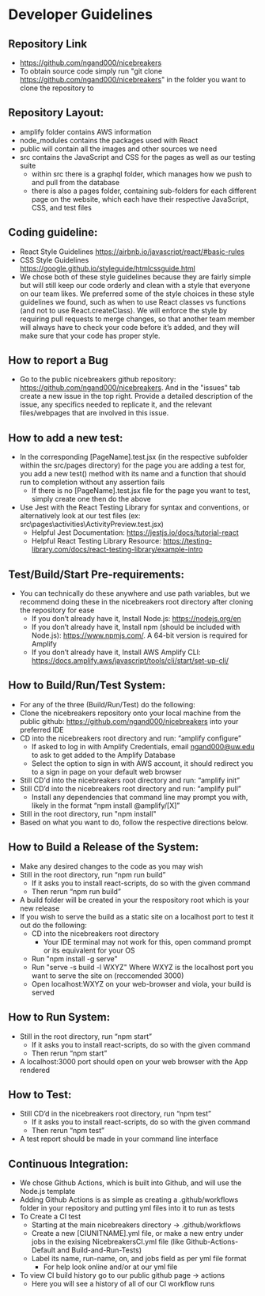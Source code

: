# Developer Guidelines

## Repository Link
- https://github.com/ngand000/nicebreakers
- To obtain source code simply run "git clone https://github.com/ngand000/nicebreakers" in the folder you want to clone the repository to

## Repository Layout:
- amplify folder contains AWS information
- node_modules contains the packages used with React
- public will contain all the images and other sources we need
- src contains the JavaScript and CSS for the pages as well as our testing suite
    - within src there is a graphql folder, which manages how we push to and pull from the database
    - there is also a pages folder, containing sub-folders for each different page on the website, which each have their respective JavaScript, CSS, and test files

## Coding guideline:
- React Style Guidelines https://airbnb.io/javascript/react/#basic-rules 
- CSS Style Guidelines https://google.github.io/styleguide/htmlcssguide.html 
- We chose both of these style guidelines because they are fairly simple but will still keep our code orderly and clean with a style that everyone on our team likes. We preferred some of the style choices in these style guidelines we found, such as when to use React classes vs functions (and not to use React.createClass). We will enforce the style by requiring pull requests to merge changes, so that another team member will always have to check your code before it’s added, and they will make sure that your code has proper style.

## How to report a Bug
- Go to the public nicebreakers github repository: https://github.com/ngand000/nicebreakers. And in the "issues" tab create a new issue in the top right. Provide a detailed description of the issue, any specifics needed to replicate it, and the relevant files/webpages that are involved in this issue.

## How to add a new test:
- In the corresponding [PageName].test.jsx (in the respective subfolder within the src/pages directory) for the page you are adding a test for, you add a new test() method with its name and a function that should run to completion without any assertion fails
    - If there is no [PageName].test.jsx file for the page you want to test, simply create one then do the above
- Use Jest with the React Testing Library for syntax and conventions, or alternatively look at our test files (ex: src\pages\activities\ActivityPreview.test.jsx)
    - Helpful Jest Documentation: https://jestjs.io/docs/tutorial-react
    - Helpful React Testing Library Resource: https://testing-library.com/docs/react-testing-library/example-intro

## Test/Build/Start Pre-requirements:
- You can technically do these anywhere and use path variables, but we recommend doing these in the nicebreakers root directory after cloning the repository for ease
    - If you don’t already have it, Install Node.js: https://nodejs.org/en
    - If you don’t already have it, Install npm (should be included with Node.js): https://www.npmjs.com/. A 64-bit version is required for Amplify
    - If you don’t already have it, Install AWS Amplify CLI: https://docs.amplify.aws/javascript/tools/cli/start/set-up-cli/

## How to Build/Run/Test System:
- For any of the three (Build/Run/Test) do the following:
- Clone the nicebreakers repository onto your local machine from the public github: https://github.com/ngand000/nicebreakers into your preferred IDE
- CD into the nicebreakers root directory and run: “amplify configure”
    - If asked to log in with Amplify Credentials, email ngand000@uw.edu to ask to get added to the Amplify Database
    - Select the option to sign in with AWS account, it should redirect you to a sign in page on your default web browser
- Still CD'd into the nicebreakers root directory and run: “amplify init”
- Still CD’d into the nicebreakers root directory and run: “amplify pull”
    - Install any dependencies that command line may prompt you with, likely in the format “npm install @amplify/[X]”
- Still in the root directory, run "npm install"
- Based on what you want to do, follow the respective directions below.

## How to Build a Release of the System:
- Make any desired changes to the code as you may wish
- Still in the root directory, run “npm run build”
    - If it asks you to install react-scripts, do so with the given command
    - Then rerun “npm run build”
- A build folder will be created in your the respository root which is your new release
- If you wish to serve the build as a static site on a localhost port to test it out do the following:
    - CD into the nicebreakers root directory
        - Your IDE terminal may not work for this, open command prompt or its equivalent for your OS
    - Run "npm install -g serve"
    - Run "serve -s build -l WXYZ"
        Where WXYZ is the localhost port you want to serve the site on (reccomended 3000)
    - Open localhost:WXYZ on your web-browser and viola, your build is served

## How to Run System:
- Still in the root directory, run “npm start”
    - If it asks you to install react-scripts, do so with the given command
    - Then rerun “npm start”
- A localhost:3000 port should open on your web browser with the App rendered

## How to Test:
- Still CD’d in the nicebreakers root directory, run “npm test”
    - If it asks you to install react-scripts, do so with the given command
    - Then rerun “npm test”
- A test report should be made in your command line interface

## Continuous Integration:
- We chose Github Actions, which is built into Github, and will use the Node.js template
- Adding Github Actions is as simple as creating a .github/workflows folder in your repository and putting yml files into it to run as tests
- To Create a CI test
    - Starting at the main nicebreakers directory -> .github/workflows
    - Create a new [CIUNITNAME].yml file, or make a new entry under jobs in the exising NicebreakersCI.yml file (like Github-Actions-Default and Build-and-Run-Tests)
    - Label its name, run-name, on, and jobs field as per yml file format
        - For help look online and/or at our yml file
- To view CI build history go to our public github page -> actions
    - Here you will see a history of all of our CI workflow runs
